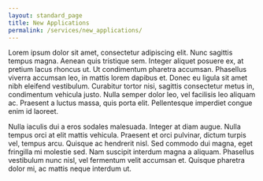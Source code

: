 ```yaml
---
layout: standard_page
title: New Applications
permalink: /services/new_applications/
---
```



Lorem ipsum dolor sit amet, consectetur adipiscing elit. Nunc sagittis tempus magna. Aenean quis tristique sem. Integer aliquet posuere ex, at pretium lacus rhoncus ut. Ut condimentum pharetra accumsan. Phasellus viverra accumsan leo, in mattis lorem dapibus et. Donec eu ligula sit amet nibh eleifend vestibulum. Curabitur tortor nisi, sagittis consectetur metus in, condimentum vehicula justo. Nulla semper dolor leo, vel facilisis leo aliquam ac. Praesent a luctus massa, quis porta elit. Pellentesque imperdiet congue enim id laoreet.

Nulla iaculis dui a eros sodales malesuada. Integer at diam augue. Nulla tempus orci at elit mattis vehicula. Praesent et orci pulvinar, dictum turpis vel, tempus arcu. Quisque ac hendrerit nisl. Sed commodo dui magna, eget fringilla mi molestie sed. Nam suscipit interdum magna a aliquam. Phasellus vestibulum nunc nisl, vel fermentum velit accumsan et. Quisque pharetra dolor mi, ac mattis neque interdum ut.